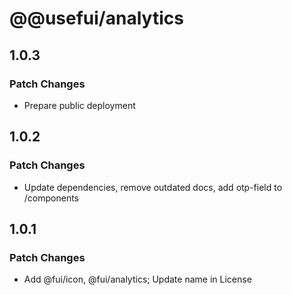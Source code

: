 # @@usefui/analytics

## 1.0.3

### Patch Changes

- Prepare public deployment

## 1.0.2

### Patch Changes

- Update dependencies, remove outdated docs, add otp-field to /components

## 1.0.1

### Patch Changes

- Add @fui/icon, @fui/analytics; Update name in License
